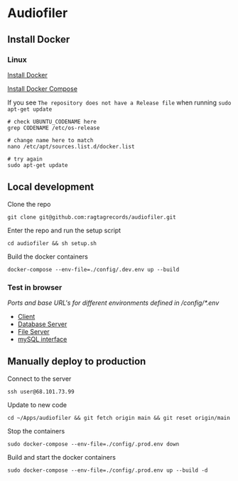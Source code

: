 # Audiofiler

## Install Docker

### Linux
[Install Docker](https://docs.docker.com/engine/install/ubuntu/)

[Install Docker Compose](https://docs.docker.com/compose/install/linux/#install-using-the-repository)

If you see `The repository does not have a Release file` when running `sudo apt-get update`
```
# check UBUNTU_CODENAME here
grep CODENAME /etc/os-release

# change name here to match
nano /etc/apt/sources.list.d/docker.list

# try again
sudo apt-get update
```

## Local development

Clone the repo

`git clone git@github.com:ragtagrecords/audiofiler.git`

Enter the repo and run the setup script

`cd audiofiler && sh setup.sh`

Build the docker containers

`docker-compose --env-file=./config/.dev.env up --build`

### Test in browser
_Ports and base URL's for different environments defined in /config/*.env_
- [Client](http://localhost:3000/)
- [Database Server](http://localhost:3001/songs)
- [File Server](http://localhost:3002/songs/130%20stuck%20in%20the%20ice.mp3)
- [mySQL interface](http://localhost:8080)

## Manually deploy to production
Connect to the server

`ssh user@68.101.73.99`

Update to new code

`cd ~/Apps/audiofiler && git fetch origin main && git reset origin/main`

Stop the containers

`sudo docker-compose --env-file=./config/.prod.env down`

Build and start the docker containers

`sudo docker-compose --env-file=./config/.prod.env up --build -d`